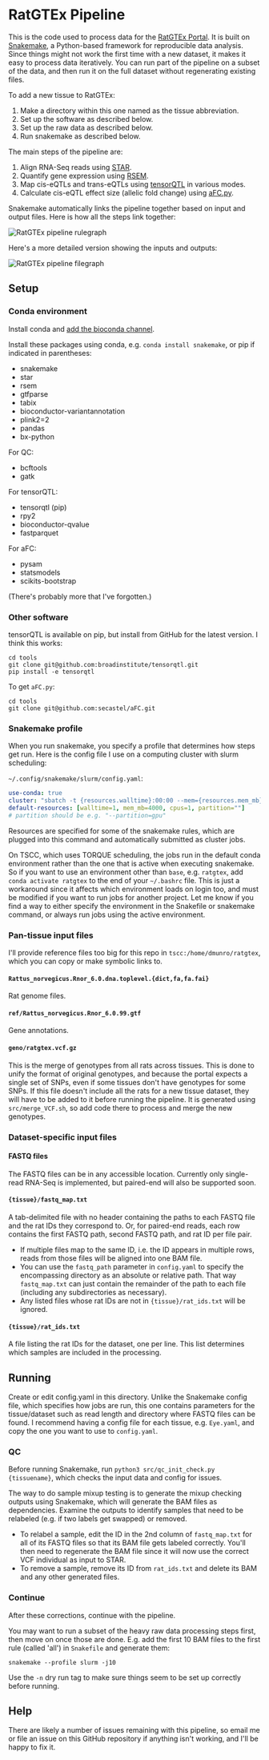 # RatGTEx Pipeline

This is the code used to process data for the [RatGTEx Portal](https://ratgtex.org). It is built on [Snakemake](https://snakemake.github.io/), a Python-based framework for reproducible data analysis. Since things might not work the first time with a new dataset, it makes it easy to process data iteratively. You can run part of the pipeline on a subset of the data, and then run it on the full dataset without regenerating existing files.

To add a new tissue to RatGTEx:
1. Make a directory within this one named as the tissue abbreviation.
2. Set up the software as described below.
3. Set up the raw data as described below.
4. Run snakemake as described below.

The main steps of the pipeline are:
1. Align RNA-Seq reads using [STAR](https://github.com/alexdobin/STAR).
2. Quantify gene expression using [RSEM](https://deweylab.github.io/RSEM/).
3. Map cis-eQTLs and trans-eQTLs using [tensorQTL](https://github.com/broadinstitute/tensorqtl) in various modes.
4. Calculate cis-eQTL effect size (allelic fold change) using [aFC.py](https://github.com/secastel/aFC).

Snakemake automatically links the pipeline together based on input and output files. Here is how all the steps link together:

![RatGTEx pipeline rulegraph](Test/rulegraph.png)

Here's a more detailed version showing the inputs and outputs:

![RatGTEx pipeline filegraph](Test/filegraph.png)

## Setup

### Conda environment

Install conda and [add the bioconda channel](https://bioconda.github.io/user/install.html#set-up-channels).

Install these packages using conda, e.g. `conda install snakemake`, or pip if indicated in parentheses:

- snakemake
- star
- rsem
- gtfparse
- tabix
- bioconductor-variantannotation
- plink2=2
- pandas
- bx-python

For QC:
- bcftools
- gatk

For tensorQTL:
- tensorqtl (pip)
- rpy2
- bioconductor-qvalue
- fastparquet

For aFC:
- pysam
- statsmodels
- scikits-bootstrap

(There's probably more that I've forgotten.)

### Other software

tensorQTL is available on pip, but install from GitHub for the latest version. I think this works:

```
cd tools
git clone git@github.com:broadinstitute/tensorqtl.git
pip install -e tensorqtl
```

To get `aFC.py`:

```
cd tools
git clone git@github.com:secastel/aFC.git
```

### Snakemake profile

When you run snakemake, you specify a profile that determines how steps get run. Here is the config file I use on a computing cluster with slurm scheduling:

`~/.config/snakemake/slurm/config.yaml`:

```yaml
use-conda: true
cluster: "sbatch -t {resources.walltime}:00:00 --mem={resources.mem_mb} -c {resources.cpus} {resources.partition} --mail-type=FAIL --mail-user=dmunro@scripps.edu"
default-resources: [walltime=1, mem_mb=4000, cpus=1, partition=""]
# partition should be e.g. "--partition=gpu"
```

Resources are specified for some of the snakemake rules, which are plugged into this command and automatically submitted as cluster jobs.

On TSCC, which uses TORQUE scheduling, the jobs run in the default conda environment rather than the one that is active when executing snakemake. So if you want to use an environment other than `base`, e.g. `ratgtex`, add `conda activate ratgtex` to the end of your `~/.bashrc` file. This is just a workaround since it affects which environment loads on login too, and must be modified if you want to run jobs for another project. Let me know if you find a way to either specify the environment in the Snakefile or snakemake command, or always run jobs using the active environment.

### Pan-tissue input files

I'll provide reference files too big for this repo in `tscc:/home/dmunro/ratgtex`, which you can copy or make symbolic links to.

#### `Rattus_norvegicus.Rnor_6.0.dna.toplevel.{dict,fa,fa.fai}`

Rat genome files.

#### `ref/Rattus_norvegicus.Rnor_6.0.99.gtf`

Gene annotations.

#### `geno/ratgtex.vcf.gz`

This is the merge of genotypes from all rats across tissues. This is done to unify the format of original genotypes, and because the portal expects a single set of SNPs, even if some tissues don't have genotypes for some SNPs. If this file doesn't include all the rats for a new tissue dataset, they will have to be added to it before running the pipeline. It is generated using `src/merge_VCF.sh`, so add code there to process and merge the new genotypes.

### Dataset-specific input files

#### FASTQ files

The FASTQ files can be in any accessible location. Currently only single-read RNA-Seq is implemented, but paired-end will also be supported soon.

#### `{tissue}/fastq_map.txt`

A tab-delimited file with no header containing the paths to each FASTQ file and the rat IDs they correspond to. Or, for paired-end reads, each row contains the first FASTQ path, second FASTQ path, and rat ID per file pair.
- If multiple files map to the same ID, i.e. the ID appears in multiple rows, reads from those files will be aligned into one BAM file.
- You can use the `fastq_path` parameter in `config.yaml` to specify the encompassing directory as an absolute or relative path. That way `fastq_map.txt` can just contain the remainder of the path to each file (including any subdirectories as necessary).
- Any listed files whose rat IDs are not in `{tissue}/rat_ids.txt` will be ignored.

#### `{tissue}/rat_ids.txt`

A file listing the rat IDs for the dataset, one per line. This list determines which samples are included in the processing.

## Running

Create or edit config.yaml in this directory. Unlike the Snakemake config file, which specifies how jobs are run, this one contains parameters for the tissue/dataset such as read length and directory where FASTQ files can be found. I recommend having a config file for each tissue, e.g. `Eye.yaml`, and copy the one you want to use to `config.yaml`.

### QC

Before running Snakemake, run `python3 src/qc_init_check.py {tissuename}`, which checks the input data and config for issues.

The way to do sample mixup testing is to generate the mixup checking outputs using Snakemake, which will generate the BAM files as dependencies. Examine the outputs to identify samples that need to be relabeled (e.g. if two labels get swapped) or removed.

- To relabel a sample, edit the ID in the 2nd column of `fastq_map.txt` for all of its FASTQ files so that its BAM file gets labeled correctly. You'll then need to regenerate the BAM file since it will now use the correct VCF individual as input to STAR.
- To remove a sample, remove its ID from `rat_ids.txt` and delete its BAM and any other generated files.

### Continue

After these corrections, continue with the pipeline.

You may want to run a subset of the heavy raw data processing steps first, then move on once those are done. E.g. add the first 10 BAM files to the first rule (called 'all') in `Snakefile` and generate them:

`snakemake --profile slurm -j10`

Use the `-n` dry run tag to make sure things seem to be set up correctly before running.

## Help

There are likely a number of issues remaining with this pipeline, so email me or file an issue on this GitHub repository if anything isn't working, and I'll be happy to fix it.

